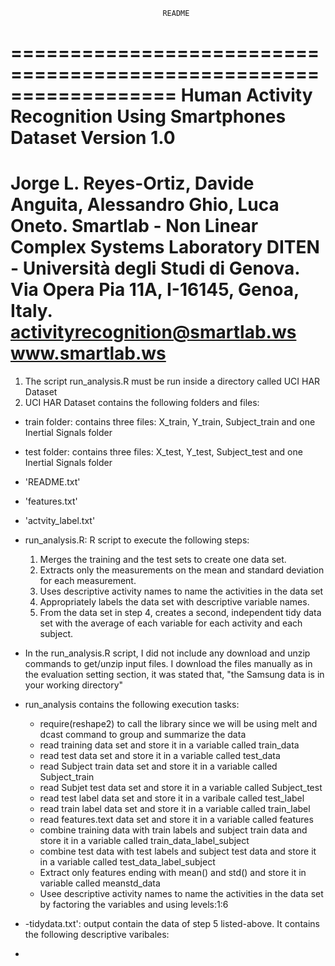                                       README

==================================================================
Human Activity Recognition Using Smartphones Dataset
Version 1.0
==================================================================
Jorge L. Reyes-Ortiz, Davide Anguita, Alessandro Ghio, Luca Oneto.
Smartlab - Non Linear Complex Systems Laboratory
DITEN - Università degli Studi di Genova.
Via Opera Pia 11A, I-16145, Genoa, Italy.
activityrecognition@smartlab.ws
www.smartlab.ws
==================================================================

1. The script run_analysis.R must be run inside a directory called UCI HAR Dataset 
2. UCI HAR Dataset contains the following folders and files:
  -  train folder: contains three files: X_train, Y_train, Subject_train and one Inertial Signals folder
  - test folder: contains three files: X_test, Y_test, Subject_test and one Inertial Signals folder
  - 'README.txt'
  - 'features.txt'
  - 'actvity_label.txt'
  - run_analysis.R: R script to execute the following steps:

    1.	Merges the training and the test sets to create one data set.
    2.	Extracts only the measurements on the mean and standard deviation for each measurement. 
    3.	Uses descriptive activity names to name the activities in the data set
    4.	Appropriately labels the data set with descriptive variable names. 
    5.	From the data set in step 4, creates a second, independent tidy data set with the average of each 
        variable for each activity and each subject.

- In the run_analysis.R script, I did not include any download and unzip commands to get/unzip input files. I download the 
  files manually as in the evaluation setting section, it was stated that, "the Samsung data is in your working directory"  
- run_analysis contains the following execution tasks:
   - require(reshape2) to call the library since we will be using melt and dcast command to group and summarize the data
   - read training data set and store it in a variable called train_data
   - read test data set and store it in a variable called test_data
   - read Subject train data set and store it in a variable called Subject_train
   - read Subjet test data set and store it in a variable called Subject_test
   - read test label data set and store it in a varibale called test_label
   - read train label data set and store it in a variable called train_label
   - read features.text data set and store it in a variable called features
   - combine training data with train labels and subject train data and store it in a variable called
     train_data_label_subject
   - combine test data with test labels and subject test data and store it in a variable called
     test_data_label_subject
   - Extract only features ending with mean() and std() and store it in variable called meanstd_data
   - Usee descriptive activity names to name the activities in the data set by factoring the variables and using levels:1:6

- -tidydata.txt': output contain the data of step 5 listed-above. It contains the following descriptive varibales:
- 


